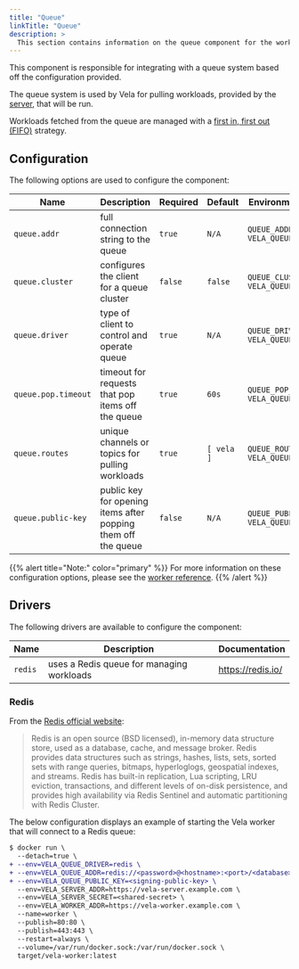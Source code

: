```yaml
---
title: "Queue"
linkTitle: "Queue"
description: >
  This section contains information on the queue component for the worker.
---
```


This component is responsible for integrating with a queue system based off the configuration provided.

The queue system is used by Vela for pulling workloads, provided by the [server](/docs/installation/server/), that will be run.

Workloads fetched from the queue are managed with a [first in, first out (FIFO)](https://en.wikipedia.org/wiki/FIFO_(computing_and_electronics)) strategy.

## Configuration

The following options are used to configure the component:

| Name                | Description                                       | Required | Default    | Environment Variables                           |
| ------------------- | ------------------------------------------------- | -------- | ---------- | ----------------------------------------------- |
| `queue.addr`        | full connection string to the queue               | `true`   | `N/A`      | `QUEUE_ADDR`<br>`VELA_QUEUE_ADDR`               |
| `queue.cluster`     | configures the client for a queue cluster         | `false`  | `false`    | `QUEUE_CLUSTER`<br>`VELA_QUEUE_CLUSTER`         |
| `queue.driver`      | type of client to control and operate queue       | `true`   | `N/A`      | `QUEUE_DRIVER`<br>`VELA_QUEUE_DRIVER`           |
| `queue.pop.timeout` | timeout for requests that pop items off the queue | `true`   | `60s`      | `QUEUE_POP_TIMEOUT`<br>`VELA_QUEUE_POP_TIMEOUT` |
| `queue.routes`      | unique channels or topics for pulling workloads   | `true`   | `[ vela ]` | `QUEUE_ROUTES`<br>`VELA_QUEUE_ROUTES`           |
| `queue.public-key` | public key for opening items after popping them off the queue | `false`   | `N/A` | `QUEUE_PUBLIC_KEY`<br>`VELA_QUEUE_PUBLIC_KEY` |

{{% alert title="Note:" color="primary" %}}
For more information on these configuration options, please see the [worker reference](/docs/installation/worker/reference/).
{{% /alert %}}

## Drivers

The following drivers are available to configure the component:

| Name    | Description                               | Documentation     |
| ------- | ----------------------------------------- | ----------------- |
| `redis` | uses a Redis queue for managing workloads | https://redis.io/ |

### Redis

From the [Redis official website](https://redis.io/):

> Redis is an open source (BSD licensed), in-memory data structure store, used as a database, cache, and message broker. Redis provides data structures such as strings, hashes, lists, sets, sorted sets with range queries, bitmaps, hyperloglogs, geospatial indexes, and streams. Redis has built-in replication, Lua scripting, LRU eviction, transactions, and different levels of on-disk persistence, and provides high availability via Redis Sentinel and automatic partitioning with Redis Cluster.

The below configuration displays an example of starting the Vela worker that will connect to a Redis queue:

```diff
$ docker run \
  --detach=true \
+ --env=VELA_QUEUE_DRIVER=redis \
+ --env=VELA_QUEUE_ADDR=redis://<password>@<hostname>:<port>/<database> \
+ --env=VELA_QUEUE_PUBLIC_KEY=<signing-public-key> \
  --env=VELA_SERVER_ADDR=https://vela-server.example.com \
  --env=VELA_SERVER_SECRET=<shared-secret> \
  --env=VELA_WORKER_ADDR=https://vela-worker.example.com \
  --name=worker \
  --publish=80:80 \
  --publish=443:443 \
  --restart=always \
  --volume=/var/run/docker.sock:/var/run/docker.sock \
  target/vela-worker:latest
```